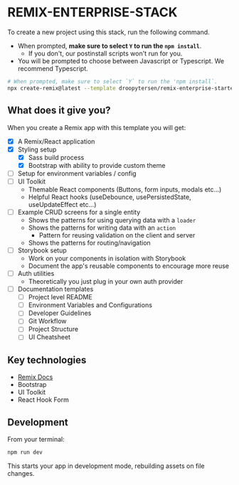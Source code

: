 # REMIX-ENTERPRISE-STACK

To create a new project using this stack, run the following command.

- When prompted, **make sure to select `Y` to run the `npm install`**.
  - If you don't, our postinstall scripts won't run for you.
- You will be prompted to choose between Javascript or Typescript. We recommend Typescript.

```sh
# When prompted, make sure to select `Y` to run the 'npm install`.
npx create-remix@latest --template droopytersen/remix-enterprise-starter
```

## What does it give you?

When you create a Remix app with this template you will get:

- [x] A Remix/React application
- [x] Styling setup
  - [x] Sass build process
  - [x] Bootstrap with ability to provide custom theme
- [ ] Setup for environment variables / config
- [ ] UI Toolkit
  - Themable React components (Buttons, form inputs, modals etc...)
  - Helpful React hooks (useDebounce, usePersistedState, useUpdateEffect etc...)
- [ ] Example CRUD screens for a single entity
  - Shows the patterns for using querying data with a `loader`
  - Shows the patterns for writing data with an `action`
    - Pattern for reusing validation on the client and server
  - Shows the patterns for routing/navigation
- [ ] Storybook setup
  - Work on your components in isolation with Storybook
  - Document the app's reusable components to encourage more reuse
- [ ] Auth utilities
  - Theoretically you just plug in your own auth provider
- [ ] Documentation templates
  - [ ] Project level README
  - [ ] Environment Variables and Configurations
  - [ ] Developer Guidelines
  - [ ] Git Workflow
  - [ ] Project Structure
  - [ ] UI Cheatsheet

## Key technologies

- [Remix Docs](https://remix.run/docs)
- Bootstrap
- UI Toolkit
- React Hook Form

## Development

From your terminal:

```sh
npm run dev
```

This starts your app in development mode, rebuilding assets on file changes.
